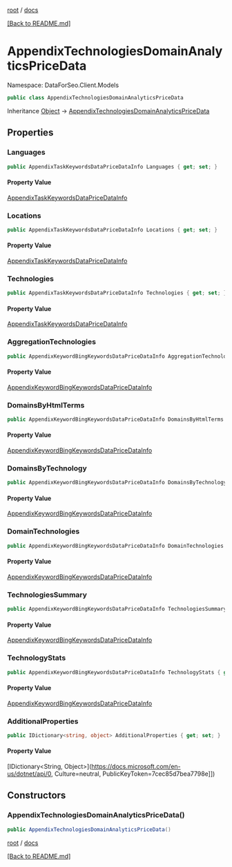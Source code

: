 [root](./../ "root") / [docs](./ "docs")

[[Back to README.md]](./../README.md "[Back to README.md]")

# AppendixTechnologiesDomainAnalyticsPriceData

Namespace: DataForSeo.Client.Models

```csharp
public class AppendixTechnologiesDomainAnalyticsPriceData
```

Inheritance [Object](https://docs.microsoft.com/en-us/dotnet/api/Object) → [AppendixTechnologiesDomainAnalyticsPriceData](./AppendixTechnologiesDomainAnalyticsPriceData.md)

## Properties

### **Languages**

```csharp
public AppendixTaskKeywordsDataPriceDataInfo Languages { get; set; }
```

#### Property Value

[AppendixTaskKeywordsDataPriceDataInfo](./AppendixTaskKeywordsDataPriceDataInfo.md)<br>

### **Locations**

```csharp
public AppendixTaskKeywordsDataPriceDataInfo Locations { get; set; }
```

#### Property Value

[AppendixTaskKeywordsDataPriceDataInfo](./AppendixTaskKeywordsDataPriceDataInfo.md)<br>

### **Technologies**

```csharp
public AppendixTaskKeywordsDataPriceDataInfo Technologies { get; set; }
```

#### Property Value

[AppendixTaskKeywordsDataPriceDataInfo](./AppendixTaskKeywordsDataPriceDataInfo.md)<br>

### **AggregationTechnologies**

```csharp
public AppendixKeywordBingKeywordsDataPriceDataInfo AggregationTechnologies { get; set; }
```

#### Property Value

[AppendixKeywordBingKeywordsDataPriceDataInfo](./AppendixKeywordBingKeywordsDataPriceDataInfo.md)<br>

### **DomainsByHtmlTerms**

```csharp
public AppendixKeywordBingKeywordsDataPriceDataInfo DomainsByHtmlTerms { get; set; }
```

#### Property Value

[AppendixKeywordBingKeywordsDataPriceDataInfo](./AppendixKeywordBingKeywordsDataPriceDataInfo.md)<br>

### **DomainsByTechnology**

```csharp
public AppendixKeywordBingKeywordsDataPriceDataInfo DomainsByTechnology { get; set; }
```

#### Property Value

[AppendixKeywordBingKeywordsDataPriceDataInfo](./AppendixKeywordBingKeywordsDataPriceDataInfo.md)<br>

### **DomainTechnologies**

```csharp
public AppendixKeywordBingKeywordsDataPriceDataInfo DomainTechnologies { get; set; }
```

#### Property Value

[AppendixKeywordBingKeywordsDataPriceDataInfo](./AppendixKeywordBingKeywordsDataPriceDataInfo.md)<br>

### **TechnologiesSummary**

```csharp
public AppendixKeywordBingKeywordsDataPriceDataInfo TechnologiesSummary { get; set; }
```

#### Property Value

[AppendixKeywordBingKeywordsDataPriceDataInfo](./AppendixKeywordBingKeywordsDataPriceDataInfo.md)<br>

### **TechnologyStats**

```csharp
public AppendixKeywordBingKeywordsDataPriceDataInfo TechnologyStats { get; set; }
```

#### Property Value

[AppendixKeywordBingKeywordsDataPriceDataInfo](./AppendixKeywordBingKeywordsDataPriceDataInfo.md)<br>

### **AdditionalProperties**

```csharp
public IDictionary<string, object> AdditionalProperties { get; set; }
```

#### Property Value

[IDictionary&lt;String, Object&gt;](https://docs.microsoft.com/en-us/dotnet/api/0, Culture=neutral, PublicKeyToken=7cec85d7bea7798e]])<br>

## Constructors

### **AppendixTechnologiesDomainAnalyticsPriceData()**

```csharp
public AppendixTechnologiesDomainAnalyticsPriceData()
```

[root](./../ "root") / [docs](./ "docs")

[[Back to README.md]](./../README.md "[Back to README.md]")